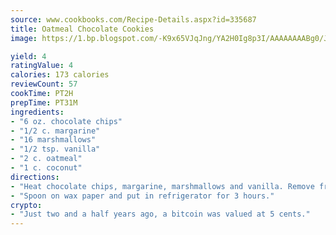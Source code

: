 ```yaml
---
source: www.cookbooks.com/Recipe-Details.aspx?id=335687
title: Oatmeal Chocolate Cookies
image: https://1.bp.blogspot.com/-K9x65VJqJng/YA2H0Ig8p3I/AAAAAAAABg0/JRKr7ZzesxofwlGw6YudXad_aQn9BD52QCLcBGAsYHQ/s299/2.png

yield: 4
ratingValue: 4
calories: 173 calories
reviewCount: 57
cookTime: PT2H
prepTime: PT31M
ingredients:
- "6 oz. chocolate chips"
- "1/2 c. margarine"
- "16 marshmallows"
- "1/2 tsp. vanilla"
- "2 c. oatmeal"
- "1 c. coconut"
directions:
- "Heat chocolate chips, margarine, marshmallows and vanilla. Remove from heat once melted and add oatmeal and coconut."
- "Spoon on wax paper and put in refrigerator for 3 hours."
crypto:
- "Just two and a half years ago, a bitcoin was valued at 5 cents."
---
```


